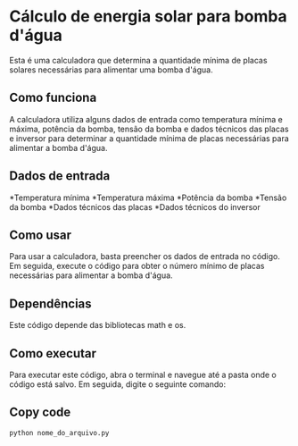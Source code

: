 # Cálculo de energia solar para bomba d'água
Esta é uma calculadora que determina a quantidade mínima de placas solares necessárias para alimentar uma bomba d'água.

## Como funciona
A calculadora utiliza alguns dados de entrada como temperatura mínima e máxima, potência da bomba, tensão da bomba e dados técnicos das placas e inversor para determinar a quantidade mínima de placas necessárias para alimentar a bomba d'água.

## Dados de entrada
*Temperatura mínima
*Temperatura máxima
*Potência da bomba
*Tensão da bomba
*Dados técnicos das placas
*Dados técnicos do inversor

## Como usar
Para usar a calculadora, basta preencher os dados de entrada no código. Em seguida, execute o código para obter o número mínimo de placas necessárias para alimentar a bomba d'água.

## Dependências
Este código depende das bibliotecas math e os.

## Como executar
Para executar este código, abra o terminal e navegue até a pasta onde o código está salvo. Em seguida, digite o seguinte comando:

## Copy code

``` python nome_do_arquivo.py ```

